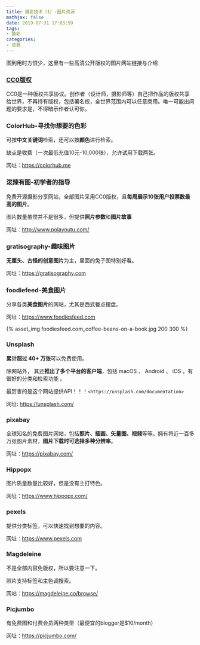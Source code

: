 ```yaml
---
title: 摄影技术（1）-图片资源
mathjax: false
date: 2019-07-31 17:03:59
tags:
- 摄影
categories:
- 资源
---
```


图到用时方恨少，这里有一些高清公开版权的图片网站链接与介绍

<!--more-->

### [CC0版权](https://creativecommons.org/licenses/?lang=zh)

CC0是一种版权共享协议。创作者（设计师，摄影师等）自己把作品的版权共享给世界，不再持有版权，包括署名权，全世界范围内可以任意商用。唯一可能出问题的要求是，不得暗示作者认可你。



### ColorHub-寻找你想要的色彩

可按**中文关键词**检索，还可以按**颜色**进行检索。

缺点是收费（一次最低充值10元-10,000张），允许试用下载两张。

网址：https://colorhub.me



### 泼辣有图-初学者的指导

免费开源摄影分享网站，全部图片采用CC0版权，且**每周展示10张用户投票数最高的图片**。

图片数量虽然并不是很多，但提供**照片参数**和**图片故事**

网址：http://www.polayoutu.com/



### gratisography-趣味图片

**无厘头、古怪的创意图片**为主，里面的兔子图特别好看。

网址：https://gratisography.com



### foodiefeed-美食图片

分享各类**美食图片**的网站，尤其是西式餐点摆盘。

网址：https://www.foodiesfeed.com

{% asset_img foodiesfeed.com_coffee-beans-on-a-book.jpg 200 300 %}



### Unsplash

**累计超过 40+ 万张**可以免费使用。

除网站外， 其还**推出了多个平台的客户端**，包括 macOS 、 Android 、 iOS ，有很好的分类和检索功能 。

最厉害的是这个网站提供API！！！`<https://unsplash.com/documentation>`

网址: https://unsplash.com/



### pixabay

全球知名的免费图片网站，包括**照片、插画、矢量图、视频**等等。拥有将近一百多万张图片素材，**图片下载时可选择多种分辨率**。

网址：https://pixabay.com/



### Hippopx

图片质量数量比较好，但是没有主打特色。

网址：https://www.hippopx.com/



### pexels

提供分类标签，可以快速找到想要的内容。

网址：https://www.pexels.com



### Magdeleine

不是全部内容免版权，所以要注意一下。

照片支持标签和主色调搜索。

网站：https://magdeleine.co/browse/



### Picjumbo

有免费图和付费会员两种类型（最便宜的blogger是$10/month​）

网址：https://picjumbo.com/


